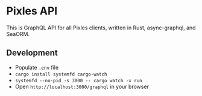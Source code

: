 # Pixles API

This is GraphQL API for all Pixles clients, written in Rust, async-graphql, and SeaORM.

## Development

- Populate `.env` file
- `cargo install systemfd cargo-watch`
- `systemfd --no-pid -s 3000 -- cargo watch -x run`
- Open `http://localhost:3000/graphql` in your browser
